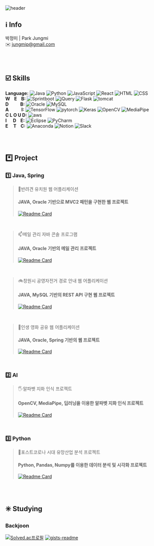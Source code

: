 <img src="https://capsule-render.vercel.app/api?type=slice&color=gradient&customColorList=24&height=190&section=header&text=Jungmi's%20Github&fontSize=55&fontColor=ffffff&fontAlign=65&fontAlignY=35&rotate=13" alt="header" title="header">

 <div>

  ## :information_source: Info
  박정미 | Park Jungmi</br>
  ✉️ jungmip@gmail.com</br>

</div>
  </br>
  </br>
  
<div>   

## :ballot_box_with_check: Skills  

<strong>Language:</strong> 
![Java](https://img.shields.io/badge/Java-F9df11?style=flat&logo=OpenJDK&logoColor=white) 
![Python](https://img.shields.io/badge/Python-3776ab?style=flat&logo=Python&logoColor=white) 
![JavaScript](https://img.shields.io/badge/JavaScript-F7DF1E?style=flat&logo=JavaScript&logoColor=white) 
![React](https://img.shields.io/badge/React-61DAFB?style=flat&logo=React&logoColor=white) 
![HTML](https://img.shields.io/badge/HTML-E34f26?style=flat&logo=HTML5&logoColor=white) 
![CSS](https://img.shields.io/badge/CSS-1572B6?style=flat&logo=CSS3&logoColor=white) 
<br><strong>W&nbsp;&nbsp;&nbsp;&nbsp;E&nbsp;&nbsp;&nbsp;&nbsp;B:</strong>
![Sprintboot](https://img.shields.io/badge/SpringBoot-6DB33F?style=flat&logo=SpringBoot&logoColor=white) 
![jQuery](https://img.shields.io/badge/jQuery-0769AD?style=flat&logo=jQuery&logoColor=white)
![Flask](https://img.shields.io/badge/Flask-000000?style=flat&logo=Flask&logoColor=white) 
![tomcat](https://img.shields.io/badge/Tomcat-f8dc75?style=flat&logo=ApacheTomcat&logoColor=white)
<br><strong> D&nbsp;&nbsp;&nbsp;&nbsp;&nbsp;&nbsp;&nbsp;&nbsp;&nbsp;&nbsp;&nbsp;B:</strong>
![Oracle](https://img.shields.io/badge/Oracle-f80000?style=flat&logo=Oracle&logoColor=white) 
![MySQL](https://img.shields.io/badge/MySQL-4479a1?style=flat&logo=SpringBoot&logoColor=white)
<br><strong> A&nbsp;&nbsp;&nbsp;&nbsp;&nbsp;&nbsp;&nbsp;&nbsp;&nbsp;&nbsp;&nbsp;&nbsp;I:</strong> 
![TensorFlow](https://img.shields.io/badge/TensorFlow-FF6F00?style=flat&logo=TensorFlow&logoColor=white) 
![pytorch](https://img.shields.io/badge/PyTorch-EE4C2C?style=flat&logo=PyTorch&logoColor=white) 
![Keras](https://img.shields.io/badge/Keras-D00000?style=flat&logo=Keras&logoColor=white) 
![OpenCV](https://img.shields.io/badge/OpenCV-5C3EE8?style=flat&logo=OpenCV&logoColor=white) 
![MediaPipe](https://img.shields.io/badge/MediaPipe-0097A7?style=flat&logo=MediaPipe&logoColor=white)
<br><strong> C&nbsp;L&nbsp;O&nbsp;U&nbsp;D:</strong>
![aws](https://img.shields.io/badge/AWS-232F3E?style=flat&logo=AmazonWebServices&logoColor=white)
<br><strong> I&nbsp;&nbsp;&nbsp;&nbsp;&nbsp;&nbsp;D&nbsp;&nbsp;&nbsp;&nbsp;E:</strong> 
![Eclipse](https://img.shields.io/badge/Eclipse-525c86?style=flat&logo=EclipseIDE&logoColor=white) 
![PyCharm](https://img.shields.io/badge/PyCharm-000000?style=flat&logo=PyCharm&logoColor=white)
<br><strong> E&nbsp;&nbsp;&nbsp;&nbsp;&nbsp;T&nbsp;&nbsp;&nbsp;&nbsp;C:</strong> 
![Anaconda](https://img.shields.io/badge/Anaconda-44a833?style=flat&logo=Anaconda&logoColor=white) 
![Notion](https://img.shields.io/badge/Notion-000000?style=flat&logo=Notion&logoColor=white) 
![Slack](https://img.shields.io/badge/Slack-4a154b?style=flat&logo=Slack&logoColor=white)</span>

</div>
  </br>
  </br>
<div>
  
  ## :asterisk: Project  
  ### 1️⃣ Java, Spring

  >🐶반려견 유치원 웹 어플리케이션
  >#### JAVA, Oracle 기반으로 MVC2 패턴을 구현한 웹 프로젝트
  >[![Readme Card](https://github-readme-stats.vercel.app/api/pin/?username=JungmiP&repo=dangdangdang)](https://github.com/JungmiP/dangdangdang) 
  <br>
  
  >📫메일 관리 자바 콘솔 프로그램
  >#### JAVA, Oracle 기반의 메일 관리 프로젝트
  >[![Readme Card](https://github-readme-stats.vercel.app/api/pin/?username=JungmiP&repo=MailMe)](https://github.com/JungmiP/MailMe)
  <br>
  
  >🚲창원시 공영자전거 경로 안내 웹 어플리케이션
  >#### JAVA, MySQL 기반의 REST API 구현 웹 프로젝트
  >[![Readme Card](https://github-readme-stats.vercel.app/api/pin/?username=JungmiP&repo=Nubila)](https://github.com/JungmiP/Nubila)
  <br>
  
  >🎥인생 영화 공유 웹 어플리케이션
  >#### JAVA, Oracle, Spring 기반의 웹 프로젝트
  >[![Readme Card](https://github-readme-stats.vercel.app/api/pin/?username=JungmiP&repo=SoulMovie)](https://github.com/JungmiP/SoulMovie)
 
  <br>
  
  ### 2️⃣ AI
  >🖐️알파벳 지화 인식 프로젝트
  >#### OpenCV, MediaPipe, 딥러닝을 이용한 알파벳 지화 인식 프로젝트
  >[![Readme Card](https://github-readme-stats.vercel.app/api/pin/?username=JungmiP&repo=HandDetect)](https://github.com/JungmiP/HandDetect)
  <br>

 ### 3️⃣ Python
  >🥫포스트코로나 시대 유망산업 분석 프로젝트
  >#### Python, Pandas, Numpy를 이용한 데이터 분석 및 시각화 프로젝트
  >[![Readme Card](https://github-readme-stats.vercel.app/api/pin/?username=JungmiP&repo=PostCovid19IndustryAnalysis)](https://github.com/JungmiP/PostCovid19IndustryAnalysis)
  
  </div>
 <br>
 <br>
 <div>
  
 ## :eight_spoked_asterisk: Studying
  ### Backjoon
  [![Solved.ac프로필](http://mazassumnida.wtf/api/generate_badge?boj=qkrwjdal77)](https://solved.ac/profile/qkrwjdal77)
  [![gists-readme](https://gists-readme.yizack.com/api?user=JungmiP&n=8&title=My+Gists+for+BOJ)](https://gist.github.com/JungmiP)

</div>
  
